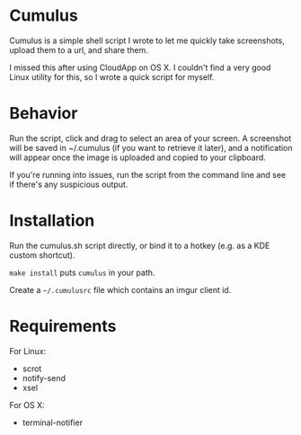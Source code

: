 # Cumulus

Cumulus is a simple shell script I wrote to let me quickly take screenshots,
upload them to a url, and share them.

I missed this after using CloudApp on OS X. I couldn't find a very good Linux
utility for this, so I wrote a quick script for myself.

# Behavior
Run the script, click and drag to select an area of your screen. A screenshot
will be saved in ~/.cumulus (if you want to retrieve it later), and a
notification will appear once the image is uploaded and copied to your
clipboard.

If you're running into issues, run the script from the command line and see if
there's any suspicious output.

# Installation
Run the cumulus.sh script directly, or bind it to a hotkey (e.g. as a KDE custom
shortcut).

`make install` puts `cumulus` in your path.

Create a `~/.cumulusrc` file which contains an imgur client id.

# Requirements

For Linux:
- scrot
- notify-send
- xsel


For OS X:
- terminal-notifier
